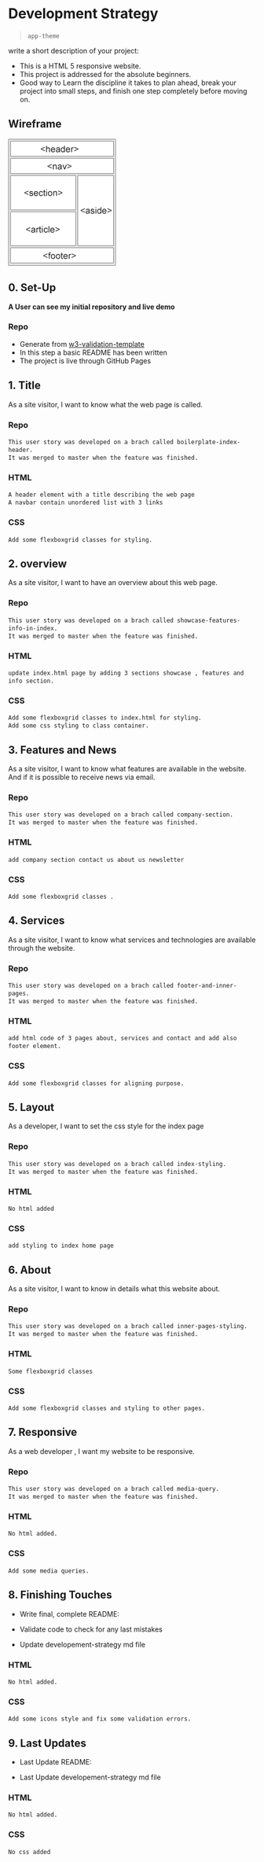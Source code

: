 # Development Strategy

> `app-theme`

write a short description of your project:
- This is a HTML 5 responsive website.
-  This project is addressed for the absolute beginners.
- Good way to Learn the discipline it takes to plan ahead, break your project into small steps, and finish one step completely before moving on.

## Wireframe

<!-- include a wireframe for your project in this repository, and display it here -->
<!-- wireframe.cc is a good site for getting started with wireframes -->
![wireframe](./images/wireframe.gif)

## 0. Set-Up

__A User can see my initial repository and live demo__

### Repo

- Generate from [w3-validation-template](https://github.com/HackYourFutureBelgium/w3-validation-template)
- In this step a basic README has been written
- The project is live through GitHub Pages

## 1. Title

As a site visitor, I want to know what the web page is called.

### Repo

    This user story was developed on a brach called boilerplate-index-header.
    It was merged to master when the feature was finished.

### HTML

    A header element with a title describing the web page
    A navbar contain unordered list with 3 links

### CSS

    Add some flexboxgrid classes for styling. 

## 2. overview

As a site visitor, I want to have an overview about this web page.

### Repo

    This user story was developed on a brach called showcase-features-info-in-index.
    It was merged to master when the feature was finished.

### HTML

    update index.html page by adding 3 sections showcase , features and info section.

### CSS

    Add some flexboxgrid classes to index.html for styling. 
    Add some css styling to class container.

## 3. Features and News

As a site visitor, I want to know what features are available in the website. And if it is possible to receive news via email.

### Repo

    This user story was developed on a brach called company-section.
    It was merged to master when the feature was finished.

### HTML

    add company section contact us about us newsletter

### CSS

    Add some flexboxgrid classes .

## 4. Services

As a site visitor, I want to know what services and technologies are available through the website.

### Repo

    This user story was developed on a brach called footer-and-inner-pages.
    It was merged to master when the feature was finished.

### HTML

    add html code of 3 pages about, services and contact and add also footer element.

### CSS

    Add some flexboxgrid classes for aligning purpose.

## 5. Layout

As a developer, I want to set the css style for the index page

### Repo

    This user story was developed on a brach called index-styling.
    It was merged to master when the feature was finished.

### HTML

    No html added

### CSS
    add styling to index home page

## 6. About

As a site visitor, I want to know in details what this website about.

### Repo

    This user story was developed on a brach called inner-pages-styling.
    It was merged to master when the feature was finished.

### HTML

    Some flexboxgrid classes

### CSS

    Add some flexboxgrid classes and styling to other pages.

 ## 7. Responsive

As a web developer , I want my website to be responsive.

### Repo

    This user story was developed on a brach called media-query.
    It was merged to master when the feature was finished.

### HTML

    No html added.

### CSS
  
    Add some media queries.

## 8. Finishing Touches

- Write final, complete README:
 
- Validate code to check for any last mistakes

- Update developement-strategy md file

### HTML

    No html added.

### CSS
  
    Add some icons style and fix some validation errors.

## 9. Last Updates

- Last Update README:
 
- Last Update developement-strategy md file

### HTML

    No html added.

### CSS
  
    No css added

